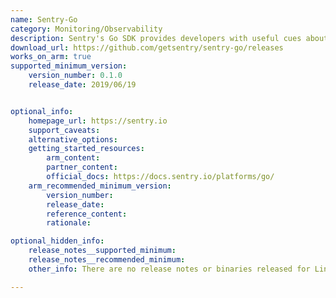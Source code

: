 ```yaml
---
name: Sentry-Go
category: Monitoring/Observability
description: Sentry's Go SDK provides developers with useful cues about where and why a panic or error may have happened in an application.
download_url: https://github.com/getsentry/sentry-go/releases
works_on_arm: true
supported_minimum_version:
    version_number: 0.1.0
    release_date: 2019/06/19


optional_info:
    homepage_url: https://sentry.io
    support_caveats:
    alternative_options:
    getting_started_resources:
        arm_content:
        partner_content:
        official_docs: https://docs.sentry.io/platforms/go/
    arm_recommended_minimum_version:
        version_number:
        release_date:
        reference_content:
        rationale:

optional_hidden_info:
    release_notes__supported_minimum:
    release_notes__recommended_minimum:
    other_info: There are no release notes or binaries released for Linux/ARM64. However, sentry-go can be installed from the version 0.1.0.

---
```

